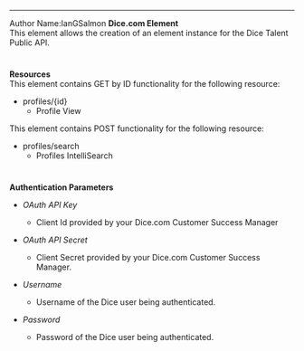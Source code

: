 ---------------------------
Author Name:IanGSalmon
**Dice.com Element**  
This element allows the creation of an element instance for the Dice Talent Public API.
#  
**Resources**  
This element contains GET by ID functionality for the following resource:  
- profiles/{id}
  - Profile View  

This element contains POST functionality for the following resource:
- profiles/search
  - Profiles IntelliSearch
#  
**Authentication Parameters**  
- *OAuth API Key* 
  - Client Id provided by your Dice.com Customer Success Manager 

- *OAuth API Secret* 
  - Client Secret provided by your Dice.com Customer Success Manager.  

- *Username* 
  - Username of the Dice user being authenticated.  

- *Password*
  - Password of the Dice user being authenticated.  
  #  